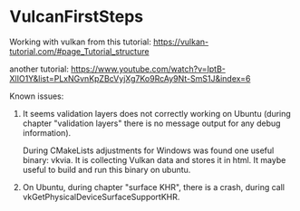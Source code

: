 # VulcanFirstSteps
Working with vulkan from this tutorial:
https://vulkan-tutorial.com/#page_Tutorial_structure

another tutorial:
https://www.youtube.com/watch?v=IptB-XlIO1Y&list=PLxNGvnKpZBcVyjXg7Ko9RcAy9Nt-SmS1J&index=6

Known issues:
1. It seems validation layers does not correctly working on Ubuntu (during chapter "validation layers" 
   there is no message output for any debug information).
   
   During CMakeLists adjustments for Windows was found one useful binary: vkvia. It is collecting Vulkan data
   and stores it in html. It maybe useful to build and run this binary on ubuntu.
   
   
2. On Ubuntu, during chapter "surface KHR", there is a crash, during call vkGetPhysicalDeviceSurfaceSupportKHR.
